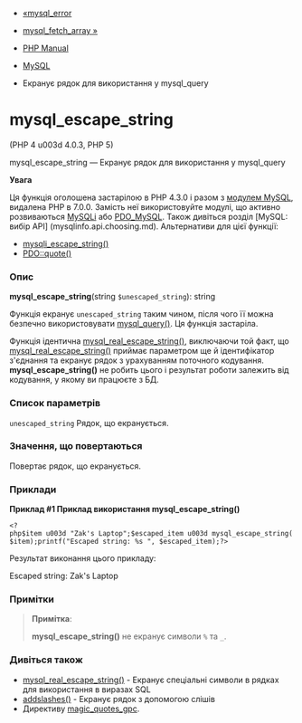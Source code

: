 - [«mysql_error](function.mysql-error.md)
- [mysql_fetch_array »](function.mysql-fetch-array.md)

- [PHP Manual](index.md)
- [MySQL](ref.mysql.md)
- Екранує рядок для використання у mysql_query

# mysql_escape_string

(PHP 4 u003d 4.0.3, PHP 5)

mysql_escape_string — Екранує рядок для використання у mysql_query

**Увага**

Ця функція оголошена застарілою в PHP 4.3.0 і разом з [модулем
MySQL](book.mysql.md), видалена PHP в 7.0.0. Замість неї використовуйте
модулі, що активно розвиваються [MySQLi](book.mysqli.md) або
[PDO_MySQL](ref.pdo-mysql.md). Також дивіться розділ [MySQL: вибір
API] (mysqlinfo.api.choosing.md). Альтернативи для цієї функції:

- [mysqli_escape_string()](function.mysqli-escape-string.md)
- [PDO::quote()](pdo.quote.md)

### Опис

**mysql_escape_string**(string `$unescaped_string`): string

Функція екранує `unescaped_string` таким чином, після чого її можна
безпечно використовувати [mysql_query()](function.mysql-query.md).
Ця функція застаріла.

Функція ідентична
[mysql_real_escape_string()](function.mysql-real-escape-string.md),
виключаючи той факт, що
[mysql_real_escape_string()](function.mysql-real-escape-string.md)
приймає параметром ще й ідентифікатор з'єднання та екранує рядок
з урахуванням поточного кодування. **mysql_escape_string()** не робить цього і
результат роботи залежить від кодування, у якому ви працюєте з БД.

### Список параметрів

`unescaped_string`
Рядок, що екранується.

### Значення, що повертаються

Повертає рядок, що екранується.

### Приклади

**Приклад #1 Приклад використання **mysql_escape_string()****

` <?php$item u003d "Zak's Laptop";$escaped_item u003d mysql_escape_string($item);printf("Escaped string: %s
", $escaped_item);?> `

Результат виконання цього прикладу:

Escaped string: Zak's Laptop

### Примітки

> **Примітка**:
>
> **mysql_escape_string()** не екранує символи `%` та `_`.

### Дивіться також

- [mysql_real_escape_string()](function.mysql-real-escape-string.md) -
Екранує спеціальні символи в рядках для використання в
виразах SQL
- [addslashes()](function.addslashes.md) - Екранує рядок з
допомогою слішів
- Директиву
[magic_quotes_gpc](info.configuration.md#ini.magic-quotes-gpc).
